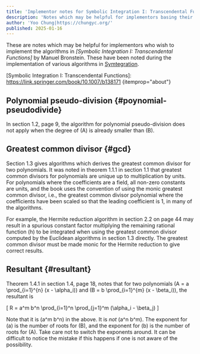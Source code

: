 ```yaml
---
title: 'Implementor notes for Symbolic Integration I: Transcendental Functions'
description: 'Notes which may be helpful for implementors basing their work on the book Symbolic Integration I: Transcendental Functions by Manuel Bronstein.'
author: 'Yoo Chung|https://chungyc.org/'
published: 2025-01-16
---
```


These are notes which may be helpful for implementors who wish to implement the algorithms in
<span itemprop="citation">_[Symbolic Integration I: Transcendental Functions]_ by Manuel Bronstein</span>.
These have been noted during the implementation of various algorithms in [Symtegration].

[Symbolic Integration I: Transcendental Functions]: https://link.springer.com/book/10.1007/b138171 {itemprop="about"}

[Symtegration]: https://symtegration.dev

## Polynomial pseudo-division {#poynomial-pseudodivide}

In section 1.2, page 9, the algorithm for polynomial pseudo-division does not apply
when the degree of \(A\) is already smaller than \(B\).

## Greatest common divisor {#gcd}

Section 1.3 gives algorithms which derives the greatest common divisor for two polynomials.
It was noted in theorem 1.1.1 in section 1.1 that greatest common divisors for polynomials
are unique up to multiplication by units.  For polynomials where the coefficients are a field,
all non-zero constants are units, and the book uses the convention of using the monic greatest
common divisor, i.e., the greatest common divisor polynomial where the coefficients have been
scaled so that the leading coefficient is 1, in many of the algorithms.

For example, the Hermite reduction algorithm in section 2.2 on page 44 may result in a spurious
constant factor multiplying the remaining rational function \(h\) to be integrated when using
the greatest common divisor computed by the Euclidean algorithms in section 1.3 directly.
The greatest common divisor must be made monic for the Hermite reduction to give correct results.

## Resultant {#resultant}

Theorem 1.4.1 in section 1.4, page 18, notes that for two polynomials
\(A = a \prod_{i=1}^{n} (x - \alpha_i)\) and \(B = b \prod_{i=1}^{m} (x - \beta_i)\),
the resultant is

\[ R = a^m b^n \prod_{i=1}^n \prod_{j=1}^m (\alpha_i - \beta_j) \]

Note that it is \(a^m b^n\) in the above.  It is _not_ \(a^n b^m\).
The exponent for \(a\) is the number of roots for \(B\),
and the exponent for \(b\) is the number of roots for \(A\).
Take care not to switch the exponents around.  It can be difficult to
notice the mistake if this happens if one is not aware of the possibility.
